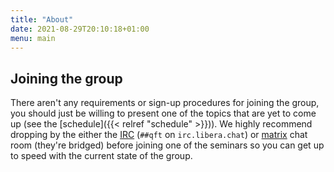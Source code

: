 ```yaml
---
title: "About"
date: 2021-08-29T20:10:18+01:00
menu: main
---
```


## Joining the group

There aren't any requirements or sign-up procedures for joining the group, you
should just be willing to present one of the topics that are yet to come up (see
the [schedule]({{< relref "schedule" >}})). We highly recommend dropping by the
either the [IRC](irc://irc.libera.chat:6697/##qft) (`##qft` on
`irc.libera.chat`) or [matrix](https://app.element.io/#/room/##qft:libera.chat)
chat room (they're bridged) before joining one of the seminars so you can get up
to speed with the current state of the group.

